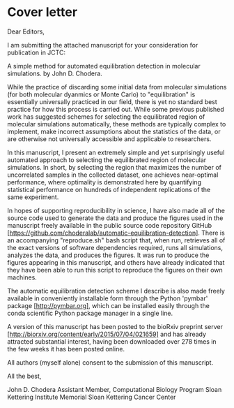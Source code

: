 # Cover letter

Dear Editors,

I am submitting the attached manuscript for your consideration for publication in JCTC:

A simple method for automated equilibration detection in molecular simulations.
by John D. Chodera.

While the practice of discarding some initial data from molecular simulations (for both molecular dyanmics or Monte Carlo) to "equilibration" is essentially universally practiced in our field, there is yet no standard best practice for how this process is carried out.  While some previous published work has suggested schemes for selecting the equilibrated region of molecular simulations automatically, these methods are typically complex to implement, make incorrect assumptions about the statistics of the data, or are otherwise not universally accessible and applicable to researchers.

In this manuscript, I present an extremely simple and yet surprisingly useful automated approach to selecting the equilibrated region of molecular simulations.  In short, by selecting the region that maximizes the number of uncorrelated samples in the collected dataset, one achieves near-optimal performance, where optimality is demonstrated here by quantifying statistical performance on hundreds of independent replications of the same experiment.

In hopes of supporting reproducibility in science, I have also made all of the source code used to generate the data and produce the figures used in the manuscript freely available in the public source code repository GitHub [https://github.com/choderalab/automatic-equilibration-detection].  There is an accompanying "reproduce.sh" bash script that, when run, retrieves all of the exact versions of software dependencies required, runs all simulations, analyzes the data, and produces the figures.  It was run to produce the figures appearing in this manuscript, and others have already indicated that they have been able to run this script to reproduce the figures on their own machines.

The automatic equilibration detection scheme I describe is also made freely available in conveniently installable form through the Python 'pymbar' package [http://pymbar.org], which can be installed easily through the conda scientific Python package manager in a single line.

A version of this manuscript has been posted to the bioRxiv preprint server [http://biorxiv.org/content/early/2015/07/04/021659] and has already attracted substantial interest, having been downloaded over 278 times in the few weeks it has been posted online.

All authors (myself alone) consent to the submission of this manuscript.

All the best,

John D. Chodera
Assistant Member, Computational Biology Program
Sloan Kettering Institute
Memorial Sloan Kettering Cancer Center
